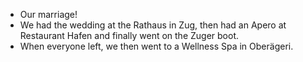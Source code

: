 - Our marriage!
- We had the wedding at the Rathaus in Zug, then had an Apero at Restaurant Hafen and finally went on the Zuger boot.
- When everyone left, we then went to a Wellness Spa in Oberägeri.